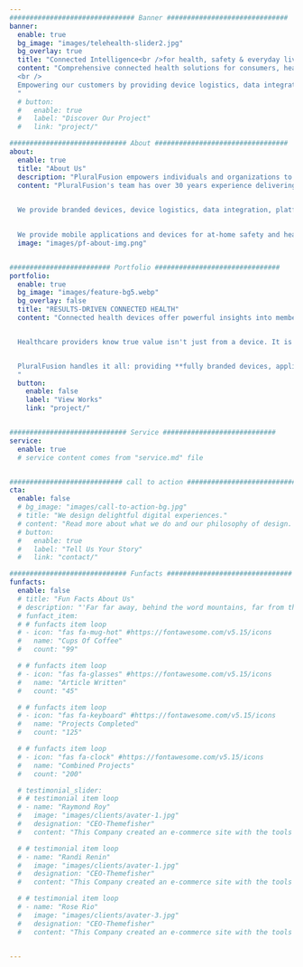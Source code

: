```yaml
---
############################### Banner ##############################
banner:
  enable: true
  bg_image: "images/telehealth-slider2.jpg"
  bg_overlay: true
  title: "Connected Intelligence<br />for health, safety & everyday living"
  content: "Comprehensive connected health solutions for consumers, healthcare providers and industries. 
  <br />
  Empowering our customers by providing device logistics, data integration, security, and ongoing support.
  "
  # button:
  #   enable: true
  #   label: "Discover Our Project"
  #   link: "project/"

############################# About #################################
about:
  enable: true
  title: "About Us"
  description: "PluralFusion empowers individuals and organizations to thrive by creating connected solutions that prioritize well-being, safety, health and human potential."
  content: "PluralFusion's team has over 30 years experience delivering highly scalable solutions for consumers and enterprises. We offer comprehensive connected health solutions for consumers, healthcare providers and industries. 
  

  We provide branded devices, device logistics, data integration, platform security and ongoing support for **Healthcare Partners**.
  

  We provide mobile applications and devices for at-home safety and healthier living **for Consumers**"
  image: "images/pf-about-img.png"


######################### Portfolio ###############################
portfolio:
  enable: true
  bg_image: "images/feature-bg5.webp"
  bg_overlay: false
  title: "RESULTS-DRIVEN CONNECTED HEALTH"
  content: "Connected health devices offer powerful insights into members' daily lives, poised to revolutionize wellness programs.


  Healthcare providers know true value isn't just from a device. It is the **improved health, reduced costs, and enhanced engagement** that comes from a seamless, integrated ecosystem.


  PluralFusion handles it all: providing **fully branded devices, applications, and services**, while expertly managing health device integration, logistics, and compliance. This empowers telehealth providers with **actionable insights** to deliver exceptional care and achieve their program goals.
  "
  button:
    enable: false
    label: "View Works"
    link: "project/"


############################# Service ############################
service:
  enable: true
  # service content comes from "service.md" file


############################ call to action ###########################
cta:
  enable: false
  # bg_image: "images/call-to-action-bg.jpg"
  # title: "We design delightful digital experiences."
  # content: "Read more about what we do and our philosophy of design. Judge for yourself The work and results <br> we’ve achieved for other clients, and meet our highly experienced Team who just love to design."
  # button:
  #   enable: true
  #   label: "Tell Us Your Story"
  #   link: "contact/"

############################# Funfacts ###############################
funfacts:
  enable: false
  # title: "Fun Facts About Us"
  # description: "'Far far away, behind the word mountains, far from the countries Vokalia and Consonantia, <br> there live the blind texts. Separated they live in Bookmarksgrove right at the coast of the Semantics'"
  # funfact_item:
  # # funfacts item loop
  # - icon: "fas fa-mug-hot" #https://fontawesome.com/v5.15/icons
  #   name: "Cups Of Coffee"
  #   count: "99"

  # # funfacts item loop
  # - icon: "fas fa-glasses" #https://fontawesome.com/v5.15/icons
  #   name: "Article Written"
  #   count: "45"

  # # funfacts item loop
  # - icon: "fas fa-keyboard" #https://fontawesome.com/v5.15/icons
  #   name: "Projects Completed"
  #   count: "125"

  # # funfacts item loop
  # - icon: "fas fa-clock" #https://fontawesome.com/v5.15/icons
  #   name: "Combined Projects"
  #   count: "200"

  # testimonial_slider:
  # # testimonial item loop
  # - name: "Raymond Roy"
  #   image: "images/clients/avater-1.jpg"
  #   designation: "CEO-Themefisher"
  #   content: "This Company created an e-commerce site with the tools to make our business a success, with innovative ideas we feel that our site has unique elements that make us stand out from the crowd."

  # # testimonial item loop
  # - name: "Randi Renin"
  #   image: "images/clients/avater-1.jpg"
  #   designation: "CEO-Themefisher"
  #   content: "This Company created an e-commerce site with the tools to make our business a success, with innovative ideas we feel that our site has unique elements that make us stand out from the crowd."

  # # testimonial item loop
  # - name: "Rose Rio"
  #   image: "images/clients/avater-3.jpg"
  #   designation: "CEO-Themefisher"
  #   content: "This Company created an e-commerce site with the tools to make our business a success, with innovative ideas we feel that our site has unique elements that make us stand out from the crowd."


---
```

